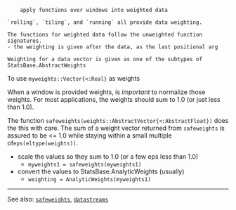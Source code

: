 ```
    apply functions over windows into weighted data

`rolling`, `tiling`, and `running` all provide data weighting.

The functions for weighted data follow the unweighted function signatures.
- the weighting is given after the data, as the last positional arg

Weighting for a data vector is given as one of the subtypes of StatsBase.AbstractWeights
```

To use `myweights::Vector{<:Real}` as weights

When a window is provided weights, is _important_
to normalize those weights. For most applications,
the weights should sum to 1.0 (or just less than 1.0).

The function `safeweights(weights::AbstractVector{<:AbstractFloat})`
does the this with care. The sum of a weight vector returned from 
`safeweights` is assured to be <= 1.0 while staying within
a small multiple of`eps(eltype(weights))`.

- scale the values so they sum to 1.0 (or a few eps less than 1.0)
    - `myweights1 = safeweights(myweights1)`
- convert the values to StatsBase.AnalyticWeights (usually)
    - `weighting = AnalyticWeights(myweights1)`

----

See also: [`safeweights`](safeweights.md),
          [`datastreams`](datastreams.md)


